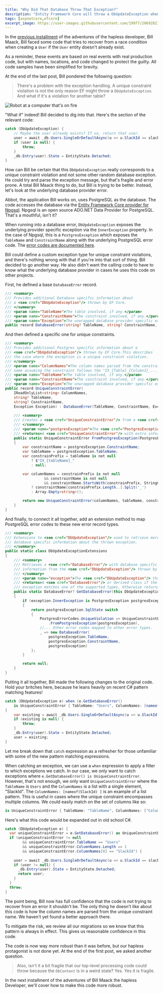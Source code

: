 ```yaml
---
title: "Why Did That Database Throw That Exception?"
description: "Entity Framework Core will throw a DbUpdateException when something goes wrong trying to save your changes. But why it did can be important when trying to recover from such an exception."
tags: [aspnetcore,efcore]
excerpt_image: https://user-images.githubusercontent.com/19977/206928216-e465caff-5f86-4449-bf91-0f1fbe4a2da6.png
---
```


In the [previous installment](https://haacked.com/archive/2022/12/05/recover-from-dbupdate-exception/) of the adventures of the hapless developer, Bill Maack, Bill faced some code that tries to recover from a race condition when creating a `User` if the `User` entity doesn't already exist.

As a reminder, these events are based on real events with real production code, but with names, locations, and code changed to protect the guilty. All code samples have been simplified for brevity.

At the end of the last post, Bill pondered the following question:

> There's a problem with the exception handling. A unique constraint violation is not the only reason EF might throw a `DbUpdateException`. And what if it's a violation for another table?

![Robot at a computer that's on fire](https://user-images.githubusercontent.com/19977/206928216-e465caff-5f86-4449-bf91-0f1fbe4a2da6.png "I should have caught that exception.")

"What if" indeed! Bill decided to dig into that. Here's the section of the relevant code:

```csharp
catch (DbUpdateException) {
    // Maybe the user already exists? If so, return that user.
    user = await _db.Users.SingleOrDefaultAsync(u => u.SlackId == slackId);
    if (user is null) {
        throw;
    }
    _db.Entry(user).State = EntityState.Detached;
}
```

How can Bill be certain that this `DbUpdateException` really corresponds to a unique constraint violation and not some other random database exception. He could try and parse the exception message, but that's fragile and error prone. A total Bill Maack thing to do, but Bill is trying to be better. Instead, let's look at the underlying database provider error.

Abbot, the application Bill works on, uses PostgreSQL as the database. The code accesses the database via the [Entity Framework Core provider for Npgsql](https://www.npgsql.org/efcore/). Npgsql is an open source ADO.NET Data Provider for PostgreSQL. That's a mouthful, isn't it?

When running into a database error, `DbUpdateException` exposes the underlying provider specific exception via the `InnerException` property. In the case of Npgsql, this is a `PostgresException` which exposes the `TableName` and `ConstraintName` along with the underlying PostgreSQL error code. The [error codes are documented here](https://www.postgresql.org/docs/current/static/errcodes-appendix.html).

Bill could define a custom exception type for unique constraint violations, and there's nothing wrong with that if you're into that sort of thing. Bill decided to go another way. He also didn't want the calling code to have to know what the underlying database provider in cases he uses this code on other projects.

First, he defined a base `DatabaseError` record.

```csharp
/// <summary>
/// Provides additional Database specific information about 
/// a <see cref="DbUpdateException"/> thrown by EF Core.
/// </summary>
/// <param name="TableName">The table involved, if any.</param>
/// <param name="ConstraintName">The constraint involved, if any.</param>
/// <param name="Exception">The unwrapped database provider specific exception.</param>
public record DatabaseError(string? TableName, string? ConstraintName, Exception Exception);
```

And then defined a specific one for unique constraints.

```csharp
/// <summary>
/// Provides additional Postgres specific information about a 
/// <see cref="DbUpdateException"/> thrown by EF Core.This describes 
/// the case where the exception is a unique constraint violation.
/// </summary>
/// <param name="ColumnNames">The column names parsed from the constraint 
/// name assuming the constraint follows the "IX_{Table}_{Column1}_..._{ColumnN}" naming convention.</param>
/// <param name="TableName">The table involved, if any.</param>
/// <param name="ConstraintName">The constraint involved, if any.</param>
/// <param name="Exception">The unwrapped database provider specific exception.</param>
public record UniqueConstraintError(
    IReadOnlyList<string> ColumnNames,
    string? TableName,
    string? ConstraintName,
    Exception Exception) : DatabaseError(TableName, ConstraintName, Exception) {
    
    /// <summary>
    /// Creates a <see cref="UniqueConstraintError"/> from a <see cref="PostgresException"/>.
    /// </summary>
    /// <param name="postgresException">The <see cref="PostgresException"/>.</param>
    /// <returns>A <see cref="UniqueConstraintError"/> with extra information about the unique constraint violation.</returns>
    public static UniqueConstraintError FromPostgresException(PostgresException postgresException)
    {
        var constraintName = postgresException.ConstraintName;
        var tableName = postgresException.TableName;
        var constrainPrefix = tableName is not null
            ? $"IX_{tableName}_"
            : null;

        var columnNames = constrainPrefix is not null
                  && constraintName is not null
                  && constraintName.StartsWith(constrainPrefix, StringComparison.Ordinal)
            ? constraintName[constrainPrefix.Length..].Split('_')
            : Array.Empty<string>();

        return new UniqueConstraintError(columnNames, tableName, constraintName, postgresException);
    }
}
```

And finally, to connect it all together, add an extension method to map PostgreSQL error codes to these new error record types.

```csharp
/// <summary>
/// Extensions to <see cref="DbUpdateException"/> used to retrieve more 
/// database specific information about the thrown exception.
/// </summary>
public static class DbUpdateExceptionExtensions
{
    /// <summary>
    /// Retrieves a <see cref="DatabaseError"/> with database specific error 
    /// information from the <see cref="DbUpdateException"/> thrown by EF Core. 
    /// </summary>
    /// <param name="exception">The <see cref="DbUpdateException"/> thrown.</param>
    /// <returns>A <see cref="DatabaseError"/> or derived class if the inner 
    /// exception matches one of the supported types. Otherwise returns null.</returns>
    public static DatabaseError? GetDatabaseError(this DbUpdateException exception)
    {
        if (exception.InnerException is PostgresException postgresException)
        {
            return postgresException.SqlState switch
            {
                PostgresErrorCodes.UniqueViolation => UniqueConstraintError
                    .FromPostgresException(postgresException),
                //... Other error codes mapped to other error types.
                _ => new DatabaseError(
                    postgresException.TableName,
                    postgresException.ConstraintName,
                    postgresException)
            };
        }

        return null;
    }
}
```

Putting it all together, Bill made the following changes to the original code. Hold your britches here, because he leans heavily on recent C# pattern matching features!

```csharp
catch (DbUpdateException e) when (e.GetDatabaseError()
    is UniqueConstraintError { TableName: "Users", ColumnNames: [nameof(SlackId)] } constraintError)
{
    var existing = await _db.Users.SingleOrDefaultAsync(u => u.SlackId == slackId);
    if (existing is null) {
        throw;
    }
    _db.Entry(user).State = EntityState.Detached;
    user = existing;
}
```

Let me break down that `catch` expression as a refresher for those unfamiliar with some of the new pattern matching expressions.

When catching an exception, we can use a `when` expression to apply a filter to which exceptions we catch. In our case, we only want to catch exceptions where `e.GetDatabaseError() is UniqueConstraintError`. However, that's not enough, we only want `UniqueConstraintError` where the `TableName` is `Users` and the `ColumnNames` is a list with a single element, "SlackId". The `ColumnNames: [nameof(SlackId) ]` is an example of a list pattern. This is useful in cases where the unique constraint encompasses multiple columns. We could easily match on the set of columns like so:

```csharp
is UniqueConstraintError { TableName: "TableName", ColumnNames: ["Column1", "Column2", ..., "ColumnN"]}
```

Here's what this code would be expanded out in old school C#.

```csharp
catch (DbUpdateException e) {
  var uniqueConstraintError = e.GetDatabaseError() as UniqueConstraintError;
  if (uniqueConstraintError != null
        && uniqueConstraintError.TableName == "Users"
        && uniqueConstraintError.ColumnNames.Length == 1
        && uniqueConstraintError.ColumnNames[0] == "SlackId") {
    
    user = await _db.Users.SingleOrDefaultAsync(u => u.SlackId == slackId);
    if (user != null) {
      _db.Entry(user).State = EntityState.Detached;
      return user;
    }
  }
  throw;
}
```

The point being, Bill now has full confidence that the code is not trying to recover from an error it shouldn't be. The only thing he doesn't like about this code is how the column names are parsed from the unique constraint name. We haven't yet found a better approach there.

To mitigate the risk, we review all our migrations so we know that this pattern is always in effect. This gives us reasonable confidence in this code.

The code is now way more robust than it was before, but our hapless protagonist is not done yet. At the end of the first post, we asked another question.

> Also, isn't it a bit fragile that our top-level processing code could throw because the `DbContext` is in a weird state? Yes. Yes it is fragile.

In the next installment of the adventures of Bill Maack the hapless Developer, we'll cover how to make this code more robust.
